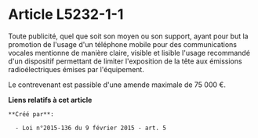 # Article L5232-1-1

Toute publicité, quel que soit son moyen ou son support, ayant pour but la promotion de l'usage d'un téléphone mobile pour
des communications vocales mentionne de manière claire, visible et lisible l'usage recommandé d'un dispositif permettant de
limiter l'exposition de la tête aux émissions radioélectriques émises par l'équipement. 

Le contrevenant est passible d'une amende maximale de 75 000 €.

**Liens relatifs à cet article**

	**Créé par**:

	  - Loi n°2015-136 du 9 février 2015 - art. 5
